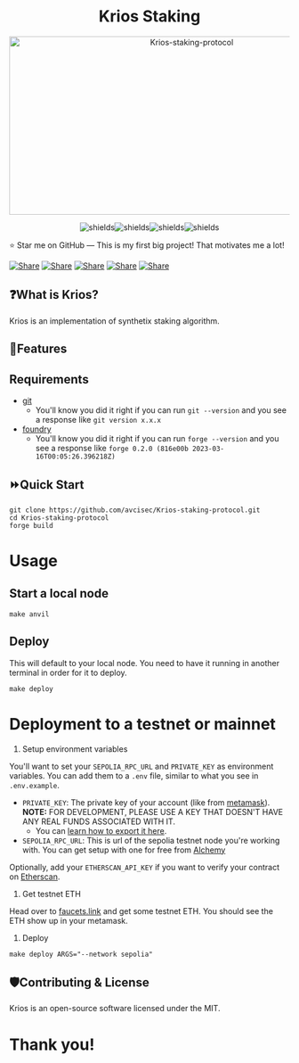 <h1 align="center" id="title">Krios Staking</h1>

<p align="center"><img src="https://socialify.git.ci/avcisec/Krios-staking-protocol/image?custom_description=Krios+is+a+staking+protocol+that+uses+synthetix+staking+mechanism+to+calculate+the+reward+for+users.&description=1&forks=1&issues=1&language=1&owner=1&pattern=Formal+Invitation&pulls=1&stargazers=1" alt="Krios-staking-protocol" width="640" height="320" /></p>


<p align="center"><img src="https://img.shields.io/badge/language-solidity-blue" alt="shields"><img src="https://img.shields.io/badge/getting_started-guide-green" alt="shields"><img src="https://img.shields.io/badge/free_for_non_commercial_use-brightgreen" alt="shields"><img src="https://img.shields.io/badge/Openzeppelin-blue" alt="shields"></p>

⭐ Star me on GitHub — This is my first big project! That motivates me a lot!

[![Share](https://img.shields.io/badge/share-000000?logo=x&logoColor=white)](https://x.com/intent/tweet?text=Check%20out%20this%20project%20on%20GitHub:%20https://github.com/avcisec/Krios-staking-protocol%20%23Krios%20%23Staking%20%23Protocol)
[![Share](https://img.shields.io/badge/share-1877F2?logo=facebook&logoColor=white)](https://www.facebook.com/sharer/sharer.php?u=https://github.com/avcisec/Krios-staking-protocol)
[![Share](https://img.shields.io/badge/share-0A66C2?logo=linkedin&logoColor=white)](https://www.linkedin.com/sharing/share-offsite/?url=https://github.com/avcisec/Krios-staking-protocol)
[![Share](https://img.shields.io/badge/share-FF4500?logo=reddit&logoColor=white)](https://www.reddit.com/submit?title=Check%20out%20this%20project%20on%20GitHub:%20https://github.com/avcisec/Krios-staking-protocol)
[![Share](https://img.shields.io/badge/share-0088CC?logo=telegram&logoColor=white)](https://t.me/share/url?url=https://github.com/Abblix/Oidc.Server&text=Check%20out%20this%20project%20on%20GitHub)



## ❓What is Krios?
Krios is an implementation of synthetix staking algorithm. 

## 🚩Features

## Requirements

- [git](https://git-scm.com/book/en/v2/Getting-Started-Installing-Git)
  - You'll know you did it right if you can run `git --version` and you see a response like `git version x.x.x`
- [foundry](https://getfoundry.sh/)
  - You'll know you did it right if you can run `forge --version` and you see a response like `forge 0.2.0 (816e00b 2023-03-16T00:05:26.396218Z)`

## ⏩Quick Start

```
git clone https://github.com/avcisec/Krios-staking-protocol.git
cd Krios-staking-protocol
forge build
```
# Usage

## Start a local node

```
make anvil
```

## Deploy

This will default to your local node. You need to have it running in another terminal in order for it to deploy.

```
make deploy
```

# Deployment to a testnet or mainnet

1. Setup environment variables

You'll want to set your `SEPOLIA_RPC_URL` and `PRIVATE_KEY` as environment variables. You can add them to a `.env` file, similar to what you see in `.env.example`.

- `PRIVATE_KEY`: The private key of your account (like from [metamask](https://metamask.io/)). **NOTE:** FOR DEVELOPMENT, PLEASE USE A KEY THAT DOESN'T HAVE ANY REAL FUNDS ASSOCIATED WITH IT.
  - You can [learn how to export it here](https://metamask.zendesk.com/hc/en-us/articles/360015289632-How-to-Export-an-Account-Private-Key).
- `SEPOLIA_RPC_URL`: This is url of the sepolia testnet node you're working with. You can get setup with one for free from [Alchemy](https://alchemy.com/?a=673c802981)

Optionally, add your `ETHERSCAN_API_KEY` if you want to verify your contract on [Etherscan](https://etherscan.io/).

1. Get testnet ETH

Head over to [faucets.link](https://cloud.google.com/application/web3/faucet/ethereum/sepolia) and get some testnet ETH. You should see the ETH show up in your metamask.

1. Deploy

```
make deploy ARGS="--network sepolia"
```



## 🛡️Contributing & License

Krios is an open-source software licensed under the MIT.

# Thank you!

